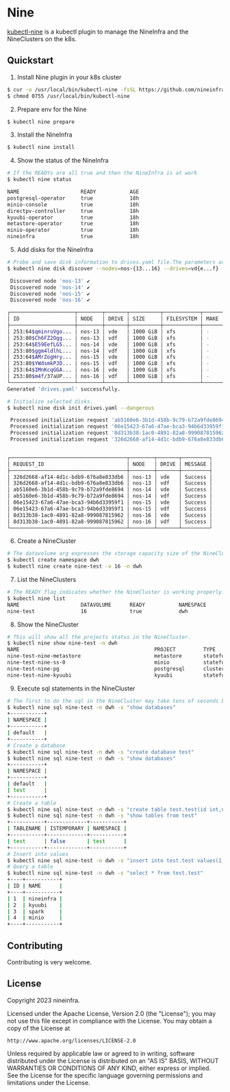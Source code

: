 # Nine

[kubectl-nine](https://github.com/nineinfra/kubectl-nine) is a kubectl plugin to manage the NineInfra and the NineClusters on the k8s.

## Quickstart

1. Install Nine plugin in your k8s cluster
```sh
$ cur -o /usr/local/bin/kubectl-nine -fsSL https://github.com/nineinfra/kubectl-nine/releases/download/v0.4.4/kubectl-nine_0.4.4_linux_amd64
$ chmod 0755 /usr/local/bin/kubectl-nine
```

2. Prepare env for the Nine
```sh
$ kubectl nine prepare
```

3. Install the NineInfra
```sh
$ kubectl nine install
```

4. Show the status of the NineInfra
```sh
# If the READYs are all true and then the NineInfra is at work
$ kubectl nine status

NAME                    READY           AGE
postgresql-operator     true            18h
minio-console           true            18h
directpv-controller     true            18h
kyuubi-operator         true            18h
metastore-operator      true            18h
minio-operator          true            18h
nineinfra               true            18h
```

5. Add disks for the NineInfra
```sh
# Probe and save disk information to drives.yaml file.The parameters are planned based on the actual situation of the k8s cluster
$ kubectl nine disk discover --nodes=nos-{13...16} --drives=vd{e...f}

 Discovered node 'nos-13' ✔
 Discovered node 'nos-14' ✔
 Discovered node 'nos-15' ✔
 Discovered node 'nos-16' ✔

┌─────────────────────┬────────┬───────┬──────────┬────────────┬──────┬───────────┬─────────────┐
│ ID                  │ NODE   │ DRIVE │ SIZE     │ FILESYSTEM │ MAKE │ AVAILABLE │ DESCRIPTION │
├─────────────────────┼────────┼───────┼──────────┼────────────┼──────┼───────────┼─────────────┤
│ 253:64$qminruVgo... │ nos-13 │ vde   │ 1000 GiB │ xfs        │ -    │ YES       │ -           │
│ 253:80$Ch6FZ2Ogg... │ nos-13 │ vdf   │ 1000 GiB │ xfs        │ -    │ YES       │ -           │
│ 253:64$E59EefLG5... │ nos-14 │ vde   │ 1000 GiB │ xfs        │ -    │ YES       │ -           │
│ 253:80$ggm4ldlhL... │ nos-14 │ vdf   │ 1000 GiB │ xfs        │ -    │ YES       │ -           │
│ 253:64$AMrZogHry... │ nos-15 │ vde   │ 1000 GiB │ xfs        │ -    │ YES       │ -           │
│ 253:80$YWdsmkPJD... │ nos-15 │ vdf   │ 1000 GiB │ xfs        │ -    │ YES       │ -           │
│ 253:64$IMnKcqGGA... │ nos-16 │ vde   │ 1000 GiB │ xfs        │ -    │ YES       │ -           │
│ 253:80$m4f/37aUP... │ nos-16 │ vdf   │ 1000 GiB │ xfs        │ -    │ YES       │ -           │
└─────────────────────┴────────┴───────┴──────────┴────────────┴──────┴───────────┴─────────────┘
Generated 'drives.yaml' successfully.

# Initialize selected disks.
$ kubectl nine disk init drives.yaml --dangerous

 Processed initialization request 'ab5160e6-3b1d-458b-9c79-b72a9fde8694' for node 'nos-14' ✔
 Processed initialization request '06e15423-67a6-47ae-bca3-94b6d33959f1' for node 'nos-15' ✔
 Processed initialization request '8d313b38-1ac0-4891-82a8-999087815962' for node 'nos-16' ✔
 Processed initialization request '326d2668-af14-4d1c-bdb9-676a8e833db6' for node 'nos-13' ✔


┌──────────────────────────────────────┬────────┬───────┬─────────┐
│ REQUEST_ID                           │ NODE   │ DRIVE │ MESSAGE │
├──────────────────────────────────────┼────────┼───────┼─────────┤
│ 326d2668-af14-4d1c-bdb9-676a8e833db6 │ nos-13 │ vde   │ Success │
│ 326d2668-af14-4d1c-bdb9-676a8e833db6 │ nos-13 │ vdf   │ Success │
│ ab5160e6-3b1d-458b-9c79-b72a9fde8694 │ nos-14 │ vde   │ Success │
│ ab5160e6-3b1d-458b-9c79-b72a9fde8694 │ nos-14 │ vdf   │ Success │
│ 06e15423-67a6-47ae-bca3-94b6d33959f1 │ nos-15 │ vde   │ Success │
│ 06e15423-67a6-47ae-bca3-94b6d33959f1 │ nos-15 │ vdf   │ Success │
│ 8d313b38-1ac0-4891-82a8-999087815962 │ nos-16 │ vde   │ Success │
│ 8d313b38-1ac0-4891-82a8-999087815962 │ nos-16 │ vdf   │ Success │
└──────────────────────────────────────┴────────┴───────┴─────────┘
```

6. Create a NineCluster
```sh
# The datavolume arg expresses the storage capacity size of the NineCluster,default unit is Gi.
$ kubectl create namespace dwh
$ kubectl nine create nine-test -v 16 -n dwh
```

7. List the NineClusters
```sh
# The READY flag indicates whether the NineCluster is working properly.
$ kubectl nine list
NAME                    DATAVOLUME      READY           NAMESPACE       AGE
nine-test               16              true            dwh             18h
```
8. Show the NineCluster
```sh
# This will show all the projects status in the NineCluster.
$ kubectl nine show nine-test -n dwh
NAME                                            PROJECT         TYPE            READY           AGE
nine-test-nine-metastore                        metastore       statefulset     1/1             18h
nine-test-nine-ss-0                             minio           statefulset     4/4             18h
nine-test-nine-pg                               postgresql      cluster         3/3             18h
nine-test-nine-kyuubi                           kyuubi          statefulset     1/1             18h
```
9. Execute sql statements in the NineCluster
```sh
# The first to do the sql in the NineCluster may take tens of seconds because it is in a cold start state.
$ kubectl nine sql nine-test -n dwh -s "show databases"
+-----------+
| NAMESPACE |
+-----------+
| default   |
+-----------+
# Create a database
$ kubectl nine sql nine-test -n dwh -s "create database test"
$ kubectl nine sql nine-test -n dwh -s "show databases"
+-----------+
| NAMESPACE |
+-----------+
| default   |
| test      |
+-----------+
# Create a table
$ kubectl nine sql nine-test -n dwh -s "create table test.test(id int,name string)"
$ kubectl nine sql nine-test -n dwh -s "show tables from test"
+-----------+-------------+-----------+
| TABLENAME | ISTEMPORARY | NAMESPACE |
+-----------+-------------+-----------+
| test      | false       | test      |
+-----------+-------------+-----------+
# Insert into values
$ kubectl nine sql nine-test -n dwh -s "insert into test.test values(1,'nineinfra'),(2,'kyuubi'),(3,'spark'),(4,'minio')"
# Query a table
$ kubectl nine sql nine-test -n dwh -s "select * from test.test"
+----+-----------+
| ID | NAME      |
+----+-----------+
| 1  | nineinfra |
| 2  | kyuubi    |
| 3  | spark     |
| 4  | minio     |
+----+-----------+
```

## Contributing
Contributing is very welcome.

## License

Copyright 2023 nineinfra.

Licensed under the Apache License, Version 2.0 (the "License");
you may not use this file except in compliance with the License.
You may obtain a copy of the License at

    http://www.apache.org/licenses/LICENSE-2.0

Unless required by applicable law or agreed to in writing, software
distributed under the License is distributed on an "AS IS" BASIS,
WITHOUT WARRANTIES OR CONDITIONS OF ANY KIND, either express or implied.
See the License for the specific language governing permissions and
limitations under the License.
